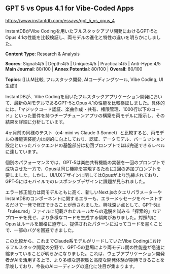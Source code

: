 ## GPT 5 vs Opus 4.1 for Vibe-Coded Apps

https://www.instantdb.com/essays/gpt_5_vs_opus_4

InstantDBがVibe Codingを用いたフルスタックアプリ開発におけるGPT-5とOpus 4.1の性能を比較検証し、両モデルの進化と特性の違いを明らかにしました。

**Content Type**: Research & Analysis

**Scores**: Signal:4/5 | Depth:4/5 | Unique:4/5 | Practical:4/5 | Anti-Hype:4/5
**Main Journal**: 80/100 | **Annex Potential**: 80/100 | **Overall**: 80/100

**Topics**: [[LLM比較, フルスタック開発, AIコーディングツール, Vibe Coding, UI生成]]

InstantDBが、Vibe Codingを用いたフルスタックアプリケーション開発において、最新のAIモデルであるGPT-5とOpus 4.1の性能を比較検証しました。具体的には、「マジックコード認証、楽曲作成・共有、権限管理、1000行以下のコード」といった要件を持つチープチューンアプリの構築を両モデルに指示し、その結果を詳細に分析しています。

4ヶ月前の同様のテスト（o4-mini vs Claude 3 Sonnet）と比較すると、両モデルの機能実装能力は劇的に向上しており、認証、データモデル、パーミッション設定といったバックエンドの基盤部分は初回プロンプトでほぼ完遂できるレベルに達しています。

個別のパフォーマンスでは、GPT-5は楽曲共有機能の実装を一回のプロンプトで成功させた一方で、Opusは同じ機能を実現するために2回の追加プロンプトを要しました。しかし、UI/UXデザインに関してはOpusがより洗練されており、GPT-5にはモバイルでのレスポンシブデザインに課題が見られました。

エラー修正能力は両モデルともに高く、新しいNext.jsのクエリパラメーターやInstantDBのコンポーネントに関するエラーも、エラーメッセージをペーストするだけで一発で修正できることが示されました。興味深い点として、GPT-5は「rules.md」ファイルに記載されたルールからの逸脱を試みる「探索的」なアプローチを見せ、より多様なコードを生成する傾向がありました。対照的にOpusはルールを厳格に遵守し、提供されたパターンに沿ってコードを書くことで、一部のバグを回避できました。

この比較から、これまでClaude系モデルがリードしていたVibe Codingにおけるフルスタック開発の分野で、GPT-5の登場により両モデル間の性能差が急速に縮まっていることが明らかになりました。これは、ウェブアプリケーション開発者がAIを活用する上で、より多様な選択肢と高度な開発体験が期待できることを示唆しており、今後のAIコーディングの進化に注目が集まります。